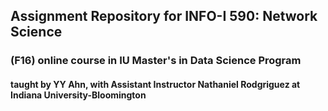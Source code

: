 ## Assignment Repository for INFO-I 590: Network Science 
### (F16) online course in IU Master's in Data Science Program 
#### taught by YY Ahn, with Assistant Instructor Nathaniel Rodgriguez at Indiana University-Bloomington
